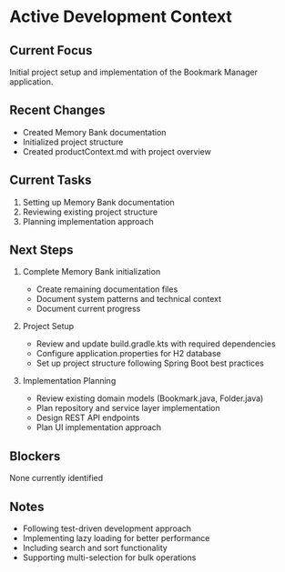 # Active Development Context

## Current Focus
Initial project setup and implementation of the Bookmark Manager application.

## Recent Changes
- Created Memory Bank documentation
- Initialized project structure
- Created productContext.md with project overview

## Current Tasks
1. Setting up Memory Bank documentation
2. Reviewing existing project structure
3. Planning implementation approach

## Next Steps
1. Complete Memory Bank initialization
   - Create remaining documentation files
   - Document system patterns and technical context
   - Document current progress

2. Project Setup
   - Review and update build.gradle.kts with required dependencies
   - Configure application.properties for H2 database
   - Set up project structure following Spring Boot best practices

3. Implementation Planning
   - Review existing domain models (Bookmark.java, Folder.java)
   - Plan repository and service layer implementation
   - Design REST API endpoints
   - Plan UI implementation approach

## Blockers
None currently identified

## Notes
- Following test-driven development approach
- Implementing lazy loading for better performance
- Including search and sort functionality
- Supporting multi-selection for bulk operations